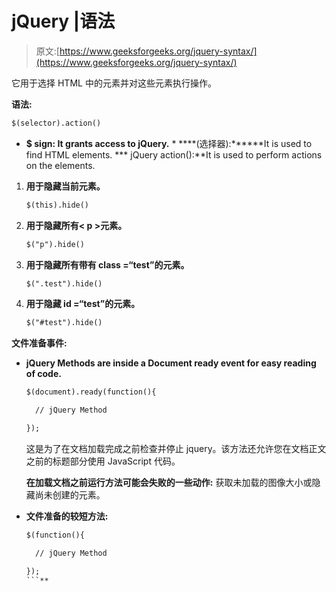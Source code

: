 # jQuery |语法

> 原文:[https://www.geeksforgeeks.org/jquery-syntax/](https://www.geeksforgeeks.org/jquery-syntax/)

它用于选择 HTML 中的元素并对这些元素执行操作。

**语法:**

```html
$(selector).action()
```

*   **$ sign: It grants access to jQuery.** *   ****(选择器):******It is used to find HTML elements.
 ***   jQuery action():**It is used to perform actions on the elements.

1.  **用于隐藏当前元素。**

    ```html
    $(this).hide()
    ```

2.  **用于隐藏所有< p >元素。**

    ```html
    $("p").hide()
    ```

3.  **用于隐藏所有带有 class =“test”的元素。**

    ```html
    $(".test").hide()
    ```

4.  **用于隐藏 id =“test”的元素。**

    ```html
    $("#test").hide()
    ```

**文件准备事件:**

*   **jQuery Methods are inside a Document ready event for easy reading of code.**

    ```html
    $(document).ready(function(){

      // jQuery Method

    });
    ```

    这是为了在文档加载完成之前检查并停止 jquery。该方法还允许您在文档正文之前的标题部分使用 JavaScript 代码。

    **在加载文档之前运行方法可能会失败的一些动作:**
    获取未加载的图像大小或隐藏尚未创建的元素。

*   **文件准备的较短方法:**

    ```html
    $(function(){

      // jQuery Method

    });
    ```**